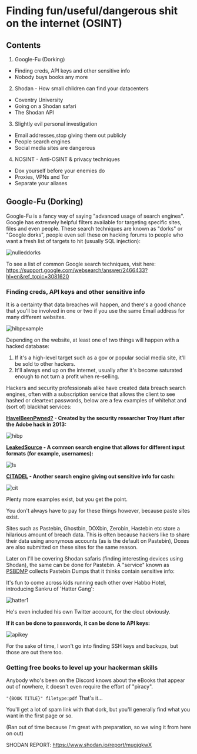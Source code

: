 # Finding fun/useful/dangerous shit on the internet (OSINT)

## Contents
 1. Google-Fu (Dorking)
  - Finding creds, API keys and other sensitive info
  - Nobody buys books any more
 2. Shodan - How small children can find your datacenters
  - Coventry University
  - Going on a Shodan safari
  - The Shodan API
 3. Slightly evil personal investigation
  - Email addresses,stop giving them out publicly
  - People search engines
  - Social media sites are dangerous
 4. NOSINT - Anti-OSINT & privacy techniques
  - Dox yourself before your enemies do
  - Proxies, VPNs and Tor
  - Separate your aliases
 
## Google-Fu (Dorking)

Google-Fu is a fancy way of saying "advanced usage of search engines". 
Google has extremely helpful filters available for targeting specific sites, files and even people. These search techniques are known as "dorks"
or "Google dorks", people even sell these on hacking forums to people who want a fresh list of targets to hit (usually SQL injection):

![nulleddorks]

To see a list of common Google search techniques, visit here: https://support.google.com/websearch/answer/2466433?hl=en&ref_topic=3081620

### Finding creds, API keys and other sensitive info
It is a certainty that data breaches will happen, and there's a good chance that you'll be involved in one or two if you use the same Email
address for many different websites.

![hibpexample]

Depending on the website, at least one of two things will happen with a hacked database:

 1. If it's a high-level target such as a gov or popular social media site, it'll be sold to other hackers.
 2. It'll always end up on the internet, usually after it's become saturated enough to not turn a profit when re-selling.
 
Hackers and security professionals alike have created data breach search engines, often with a subscription service that allows the client
to see hashed or cleartext passwords, below are a few examples of whitehat and (sort of) blackhat services:

**[HaveIBeenPwned?] - Created by the security researcher Troy Hunt after the Adobe hack in 2013:**

![hibp]

**[LeakedSource] - A common search engine that allows for different input formats (for example, usernames):**

![ls]

**[CITADEL] - Another search engine giving out sensitive info for cash:**

![cit]

Plenty more examples exist, but you get the point.

You don't always have to pay for these things however, because paste sites exist.

Sites such as Pastebin, Ghostbin, DOXbin, Zerobin, Hastebin etc store a hilarious amount of breach data. This is often because hackers like to share their data using anonymous accounts (as is the default on Pastebin), Doxes are also submitted on these sites for the same reason.

Later on I'll be covering Shodan safaris (finding interesting devices using Shodan),  the same can be done for Pastebin. A "service" known as [PSBDMP] collects Pastebin Dumps that it thinks contain sensitive info:

It's fun to come across kids running each other over Habbo Hotel, introducing Sankru of 'Hatter Gang':

![hatter1]

He's even included his own Twitter account, for the clout obviously.

**If it can be done to passwords, it can be done to API keys:**

![apikey]

For the sake of time, I won't go into finding SSH keys and backups, but those are out there too.

### Getting free books to level up your hackerman skills

Anybody who's been on the Discord knows about the eBooks that appear out of nowhere, it doesn't even require the effort of "piracy".

`"{BOOK TITLE}" filetype:pdf`
That's it...

You'll get a lot of spam link with that dork, but you'll generally find what you want in the first page or so.

(Ran out of time because I'm great with preparation, so we wing it from here on out)

SHODAN REPORT: https://www.shodan.io/report/mugjgkwX


[nulleddorks]: https://i.imgur.com/C0ny1Hk.png "Source: Nulled.to"
[hibpexample]: https://i.imgur.com/GVx54m8.png "test@example.com's HIBP results"
[HaveIBeenPwned?]: <https://haveibeenpwned.com/>
[hibp]: https://i.imgur.com/prOHZXp.png
[LeakedSource]: <https://leakedsource.ru/>
[ls]: https://i.imgur.com/FLq72uW.png
[CITADEL]: <http://citadel.pw/>
[cit]: https://i.imgur.com/iI2TOcu.png
[netflixacc]: https://i.imgur.com/OitsWVW.png
[PSBDMP]: <https://psbdmp.ws/>
[hatter1]: https://i.imgur.com/umZlg8d.png
[apikey]: https://i.imgur.com/5qp1jlC.png
